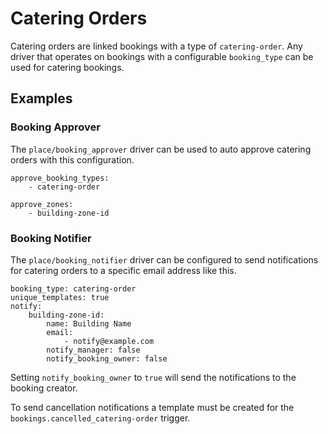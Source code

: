 # Catering Orders

Catering orders are linked bookings with a type of `catering-order`. Any driver that operates on bookings with a configurable `booking_type` can be used for catering bookings.

## Examples

### Booking Approver

The `place/booking_approver` driver can be used to auto approve catering orders with this configuration.

```
approve_booking_types:
	- catering-order

approve_zones:
	- building-zone-id
```

### Booking Notifier

The `place/booking_notifier` driver can be configured to send notifications for catering orders to a specific email address like this.

```
booking_type: catering-order
unique_templates: true
notify:
	building-zone-id:
		name: Building Name
		email:
			- notify@example.com
		notify_manager: false
		notify_booking_owner: false
```

Setting `notify_booking_owner` to `true` will send the notifications to the booking creator.

To send cancellation notifications a template must be created for the `bookings.cancelled_catering-order` trigger.
